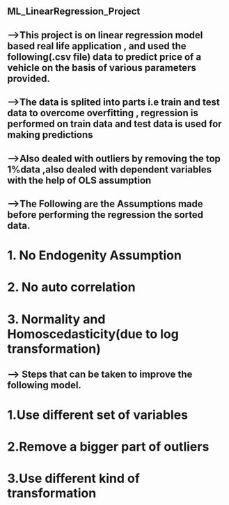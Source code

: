 ## ML_LinearRegression_Project
-->This project is on linear regression model based real life application , and used the following(.csv file) data to predict price of a vehicle on the basis of  various parameters provided.
--
-->The data is splited into parts i.e train and test data to overcome overfitting , regression is performed on train data and test data is used for making predictions
--
-->Also dealed with outliers by removing the top 1%data ,also dealed with dependent variables with the help of OLS assumption
--
-->The Following are the Assumptions made before performing the regression the sorted data.
--
# 1. No Endogenity Assumption
# 2. No auto correlation
# 3. Normality and Homoscedasticity(due to log transformation)

--> Steps that can be taken to improve the following model.
--
# 1.Use different set of variables
# 2.Remove a bigger part of outliers
# 3.Use different kind of transformation


